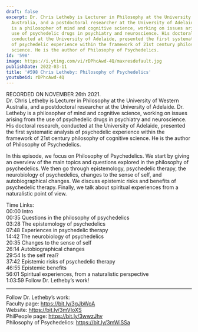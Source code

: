 ```yaml
---
draft: false
excerpt: Dr. Chris Letheby is Lecturer in Philosophy at the University of Western
  Australia, and a postdoctoral researcher at the University of Adelaide. Dr. Letheby
  is a philosopher of mind and cognitive science, working on issues arising from the
  use of psychedelic drugs in psychiatry and neuroscience. His doctoral research,
  conducted at the University of Adelaide, presented the first systematic analysis
  of psychedelic experience within the framework of 21st century philosophy of cognitive
  science. He is the author of Philosophy of Psychedelics.
id: '598'
image: https://i.ytimg.com/vi/rDPhcAwd-4Q/maxresdefault.jpg
publishDate: 2022-03-11
title: '#598 Chris Letheby: Philosophy of Psychedelics'
youtubeid: rDPhcAwd-4Q
---
```

RECORDED ON NOVEMBER 26th 2021.  
Dr. Chris Letheby is Lecturer in Philosophy at the University of Western Australia, and a postdoctoral researcher at the University of Adelaide. Dr. Letheby is a philosopher of mind and cognitive science, working on issues arising from the use of psychedelic drugs in psychiatry and neuroscience. His doctoral research, conducted at the University of Adelaide, presented the first systematic analysis of psychedelic experience within the framework of 21st century philosophy of cognitive science. He is the author of Philosophy of Psychedelics.

In this episode, we focus on Philosophy of Psychedelics. We start by giving an overview of the main topics and questions explored in the philosophy of psychedelics. We then go through epistemology, psychedelic therapy, the neurobiology of psychedelics, changes to the sense of self, and autobiographical changes. We discuss epistemic risks and benefits of psychedelic therapy. Finally, we talk about spiritual experiences from a naturalistic point of view.

Time Links:  
00:00 Intro  
00:35  Questions in the philosophy of psychedelics  
03:28  The epistemology of psychedelics  
07:48  Experiences in psychedelic therapy  
14:42  The neurobiology of psychedelics  
20:35  Changes to the sense of self  
26:14  Autobiographical changes  
29:54  Is the self real?  
37:42  Epistemic risks of psychedelic therapy  
46:55  Epistemic benefits  
56:01  Spiritual experiences, from a naturalistic perspective  
1:03:59  Follow Dr. Letheby’s work!

---

Follow Dr. Letheby’s work:  
Faculty page: https://bit.ly/3gJbWoA  
Website: https://bit.ly/3mVIoXS  
PhilPeople page: https://bit.ly/3wwzJhv  
Philosophy of Psychedelics: https://bit.ly/3mWiSSa

